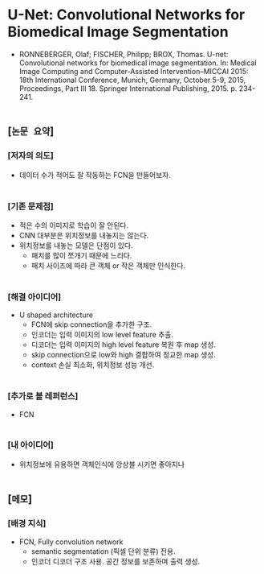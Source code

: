 # U-Net: Convolutional Networks for Biomedical Image Segmentation
* RONNEBERGER, Olaf; FISCHER, Philipp; BROX, Thomas. U-net: Convolutional networks for biomedical image segmentation. In: Medical Image Computing and Computer-Assisted Intervention–MICCAI 2015: 18th International Conference, Munich, Germany, October 5-9, 2015, Proceedings, Part III 18. Springer International Publishing, 2015. p. 234-241.
<br><br>

## [`논문 요약`]

### [저자의 의도]
* 데이터 수가 적어도 잘 작동하는 FCN을 만들어보자.
<br><br>

### [기존 문제점]
* 적은 수의 이미지로 학습이 잘 안된다.
* CNN 대부분은 위치정보를 내놓지는 않는다.
* 위치정보를 내놓는 모델은 단점이 있다.
    * 패치를 많이 쪼개기 때문에 느리다.
    * 패치 사이즈에 따라 큰 객체 or 작은 객체만 인식한다.
<br><br>

### [해결 아이디어]
* U shaped architecture
    * FCN에 skip connection을 추가한 구조.
    * 인코더는 입력 이미지의 low level feature 추출.
    * 디코더는 입력 이미지의 high level feature 복원 후 map 생성.
    * skip connection으로 low와 high 결합하여 정교한 map 생성.
    * context 손실 최소화, 위치정보 성능 개선.
<br><br>

### [추가로 볼 레퍼런스]
* FCN
<br><br>

### [내 아이디어]
* 위치정보에 유용하면 객체인식에 앙상블 시키면 좋아지나
<br><br>



## [`메모`]

### [배경 지식]
* FCN, Fully convolution network
    * semantic segmentation (픽셀 단위 분류) 전용.
    * 인코더 디코더 구조 사용. 공간 정보를 보존하며 출력 생성.
<br><br>